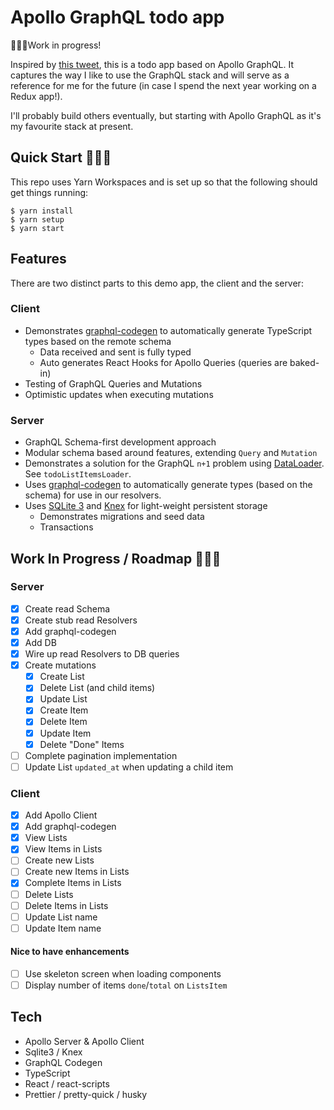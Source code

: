 # Apollo GraphQL todo app

👷🏽‍♂️Work in progress!

Inspired by [this tweet](https://twitter.com/mattrothenberg/status/1219623191712272384), this is a todo app based on Apollo GraphQL. It captures the way I like to use the GraphQL stack and will serve as a reference for me for the future (in case I spend the next year working on a Redux app!).

I'll probably build others eventually, but starting with Apollo GraphQL as it's my favourite stack at present.

## Quick Start 🏃🏽‍♀️

This repo uses Yarn Workspaces and is set up so that the following should get things running:

```
$ yarn install
$ yarn setup
$ yarn start
```

## Features

There are two distinct parts to this demo app, the client and the server:

### Client

- Demonstrates [graphql-codegen](https://graphql-code-generator.com/) to automatically generate TypeScript types based on the remote schema
  - Data received and sent is fully typed
  - Auto generates React Hooks for Apollo Queries (queries are baked-in)
- Testing of GraphQL Queries and Mutations
- Optimistic updates when executing mutations

### Server

- GraphQL Schema-first development approach
- Modular schema based around features, extending `Query` and `Mutation`
- Demonstrates a solution for the GraphQL `n+1` problem using [DataLoader](https://www.npmjs.com/package/dataloader). See `todoListItemsLoader`.
- Uses [graphql-codegen](https://graphql-code-generator.com/) to automatically generate types (based on the schema) for use in our resolvers.
- Uses [SQLite 3](https://www.npmjs.com/package/sqlite3) and [Knex](https://www.npmjs.com/package/knex) for light-weight persistent storage
  - Demonstrates migrations and seed data
  - Transactions

## Work In Progress / Roadmap 👷🏽‍♂

### Server

- [x] Create read Schema
- [x] Create stub read Resolvers
- [x] Add graphql-codegen
- [x] Add DB
- [x] Wire up read Resolvers to DB queries
- [x] Create mutations
  - [x] Create List
  - [x] Delete List (and child items)
  - [x] Update List
  - [x] Create Item
  - [x] Delete Item
  - [x] Update Item
  - [x] Delete "Done" Items
- [ ] Complete pagination implementation
- [ ] Update List `updated_at` when updating a child item

### Client

- [x] Add Apollo Client
- [x] Add graphql-codegen
- [x] View Lists
- [x] View Items in Lists
- [ ] Create new Lists
- [ ] Create new Items in Lists
- [x] Complete Items in Lists
- [ ] Delete Lists
- [ ] Delete Items in Lists
- [ ] Update List name
- [ ] Update Item name

#### Nice to have enhancements

- [ ] Use skeleton screen when loading components
- [ ] Display number of items `done`/`total` on `ListsItem`

## Tech

- Apollo Server & Apollo Client
- Sqlite3 / Knex
- GraphQL Codegen
- TypeScript
- React / react-scripts
- Prettier / pretty-quick / husky
